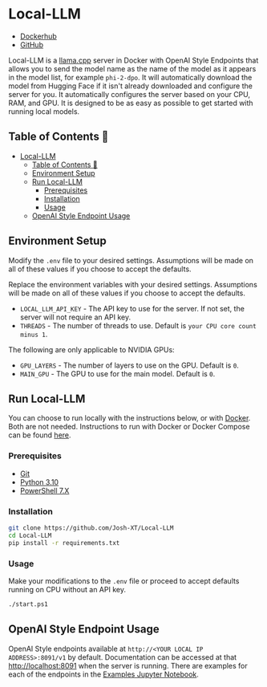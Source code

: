 # Local-LLM

- [Dockerhub](https://hub.docker.com/r/joshxt/local-llm/tags)
- [GitHub](https://github.com/Josh-XT/Local-LLM)

Local-LLM is a [llama.cpp](https://github.com/ggerganov/llama.cpp) server in Docker with OpenAI Style Endpoints that allows you to send the model name as the name of the model as it appears in the model list, for example `phi-2-dpo`. It will automatically download the model from Hugging Face if it isn't already downloaded and configure the server for you. It automatically configures the server based on your CPU, RAM, and GPU. It is designed to be as easy as possible to get started with running local models.

## Table of Contents 📖

- [Local-LLM](#local-llm)
  - [Table of Contents 📖](#table-of-contents-)
  - [Environment Setup](#environment-setup)
  - [Run Local-LLM](#run-local-llm)
    - [Prerequisites](#prerequisites)
    - [Installation](#installation)
    - [Usage](#usage)
  - [OpenAI Style Endpoint Usage](#openai-style-endpoint-usage)

## Environment Setup

Modify the `.env` file to your desired settings. Assumptions will be made on all of these values if you choose to accept the defaults.

Replace the environment variables with your desired settings. Assumptions will be made on all of these values if you choose to accept the defaults.

- `LOCAL_LLM_API_KEY` - The API key to use for the server. If not set, the server will not require an API key.
- `THREADS` - The number of threads to use. Default is `your CPU core count minus 1`.

The following are only applicable to NVIDIA GPUs:

- `GPU_LAYERS` - The number of layers to use on the GPU. Default is `0`.
- `MAIN_GPU` - The GPU to use for the main model. Default is `0`.

## Run Local-LLM

You can choose to run locally with the instructions below, or with [Docker](Docker.md). Both are not needed. Instructions to run with Docker or Docker Compose can be found [here](Docker.md).

### Prerequisites

- [Git](https://git-scm.com/downloads)
- [Python 3.10](https://www.python.org/downloads/)
- [PowerShell 7.X](https://learn.microsoft.com/en-us/powershell/scripting/install/installing-powershell?view=powershell-7.4)

### Installation

```bash
git clone https://github.com/Josh-XT/Local-LLM
cd Local-LLM
pip install -r requirements.txt
```

### Usage

Make your modifications to the `.env` file or proceed to accept defaults running on CPU without an API key.

```bash
./start.ps1
```

## OpenAI Style Endpoint Usage

OpenAI Style endpoints available at `http://<YOUR LOCAL IP ADDRESS>:8091/v1` by default. Documentation can be accessed at that <http://localhost:8091> when the server is running. There are examples for each of the endpoints in the [Examples Jupyter Notebook](tests/tests.ipynb).
